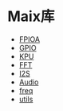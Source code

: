 
Maix库
=======

* [FPIOA](fpioa.md)
* [GPIO](gpio.md)
* [KPU](kpu.md)
* [FFT](fft.md)
* [I2S](i2s.md)
* [Audio](audio.md) 
* [freq](freq.md)
* [utils](utils.md)
